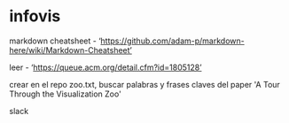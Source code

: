 # infovis

markdown cheatsheet - ‘https://github.com/adam-p/markdown-here/wiki/Markdown-Cheatsheet’

leer - ‘https://queue.acm.org/detail.cfm?id=1805128’

crear en el repo zoo.txt, buscar palabras y frases claves del paper 'A Tour Through the Visualization Zoo'

slack

